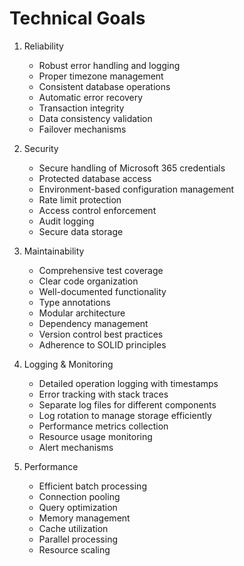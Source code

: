 # Technical Goals

1. Reliability
   - Robust error handling and logging
   - Proper timezone management
   - Consistent database operations
   - Automatic error recovery
   - Transaction integrity
   - Data consistency validation
   - Failover mechanisms

2. Security
   - Secure handling of Microsoft 365 credentials
   - Protected database access
   - Environment-based configuration management
   - Rate limit protection
   - Access control enforcement
   - Audit logging
   - Secure data storage

3. Maintainability
   - Comprehensive test coverage
   - Clear code organization
   - Well-documented functionality
   - Type annotations
   - Modular architecture
   - Dependency management
   - Version control best practices
   - Adherence to SOLID principles

4. Logging & Monitoring
   - Detailed operation logging with timestamps
   - Error tracking with stack traces
   - Separate log files for different components
   - Log rotation to manage storage efficiently
   - Performance metrics collection
   - Resource usage monitoring
   - Alert mechanisms

5. Performance
   - Efficient batch processing
   - Connection pooling
   - Query optimization
   - Memory management
   - Cache utilization
   - Parallel processing
   - Resource scaling 